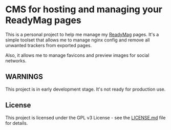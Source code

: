 # CMS for hosting and managing your ReadyMag pages

This is a personal project to help me manage my [ReadyMag](https://readymag.com/) pages. 
It's a simple toolset that allows me to manage nginx config and remove all unwanted trackers from exported pages.

Also, it allows me to manage favicons and preview images for social networks.

## WARNINGS

This project is in early development stage. It's not ready for production use.

## License

This project is licensed under the GPL v3 License - see the [LICENSE.md](license.md) file for details.